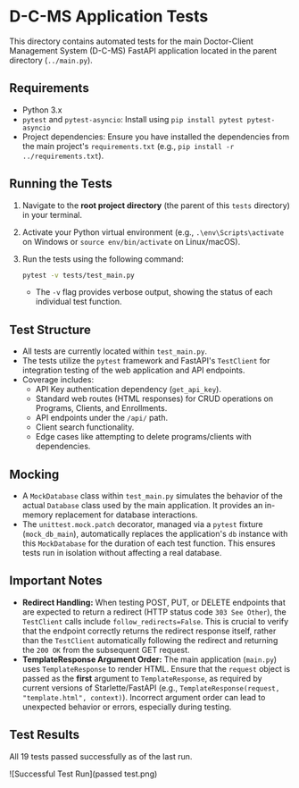 # D-C-MS Application Tests

This directory contains automated tests for the main Doctor-Client Management System (D-C-MS) FastAPI application located in the parent directory (`../main.py`).

## Requirements

*   Python 3.x
*   `pytest` and `pytest-asyncio`: Install using `pip install pytest pytest-asyncio`
*   Project dependencies: Ensure you have installed the dependencies from the main project's `requirements.txt` (e.g., `pip install -r ../requirements.txt`).

## Running the Tests

1.  Navigate to the **root project directory** (the parent of this `tests` directory) in your terminal.
2.  Activate your Python virtual environment (e.g., `.\env\Scripts\activate` on Windows or `source env/bin/activate` on Linux/macOS).
3.  Run the tests using the following command:

    ```bash
    pytest -v tests/test_main.py
    ```

    *   The `-v` flag provides verbose output, showing the status of each individual test function.

## Test Structure

*   All tests are currently located within `test_main.py`.
*   The tests utilize the `pytest` framework and FastAPI's `TestClient` for integration testing of the web application and API endpoints.
*   Coverage includes:
    *   API Key authentication dependency (`get_api_key`).
    *   Standard web routes (HTML responses) for CRUD operations on Programs, Clients, and Enrollments.
    *   API endpoints under the `/api/` path.
    *   Client search functionality.
    *   Edge cases like attempting to delete programs/clients with dependencies.

## Mocking

*   A `MockDatabase` class within `test_main.py` simulates the behavior of the actual `Database` class used by the main application. It provides an in-memory replacement for database interactions.
*   The `unittest.mock.patch` decorator, managed via a `pytest` fixture (`mock_db_main`), automatically replaces the application's `db` instance with this `MockDatabase` for the duration of each test function. This ensures tests run in isolation without affecting a real database.

## Important Notes

*   **Redirect Handling:** When testing POST, PUT, or DELETE endpoints that are expected to return a redirect (HTTP status code `303 See Other`), the `TestClient` calls include `follow_redirects=False`. This is crucial to verify that the endpoint correctly returns the redirect response itself, rather than the `TestClient` automatically following the redirect and returning the `200 OK` from the subsequent GET request.
*   **TemplateResponse Argument Order:** The main application (`main.py`) uses `TemplateResponse` to render HTML. Ensure that the `request` object is passed as the **first** argument to `TemplateResponse`, as required by current versions of Starlette/FastAPI (e.g., `TemplateResponse(request, "template.html", context)`). Incorrect argument order can lead to unexpected behavior or errors, especially during testing.

## Test Results

All 19 tests passed successfully as of the last run.

![Successful Test Run](passed test.png)